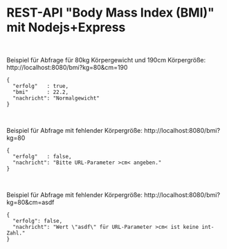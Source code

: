 # REST-API "Body Mass Index (BMI)" mit Nodejs+Express #

<br>

Beispiel für Abfrage für 80kg Körpergewicht und 190cm Körpergröße: http://localhost:8080/bmi?kg=80&cm=190
```
{
  "erfolg"   : true,
  "bmi"      : 22.2,
  "nachricht": "Normalgewicht"
}
```

<br>

Beispiel für Abfrage mit fehlender Körpergröße: http://localhost:8080/bmi?kg=80
```
{
  "erfolg"   : false,
  "nachricht": "Bitte URL-Parameter >cm< angeben."
}
```

<br>

Beispiel für Abfrage mit fehlender Körpergröße: http://localhost:8080/bmi?kg=80&cm=asdf
```
{
  "erfolg": false,
  "nachricht": "Wert \"asdf\" für URL-Parameter >cm< ist keine int-Zahl."
}
```

<br>
